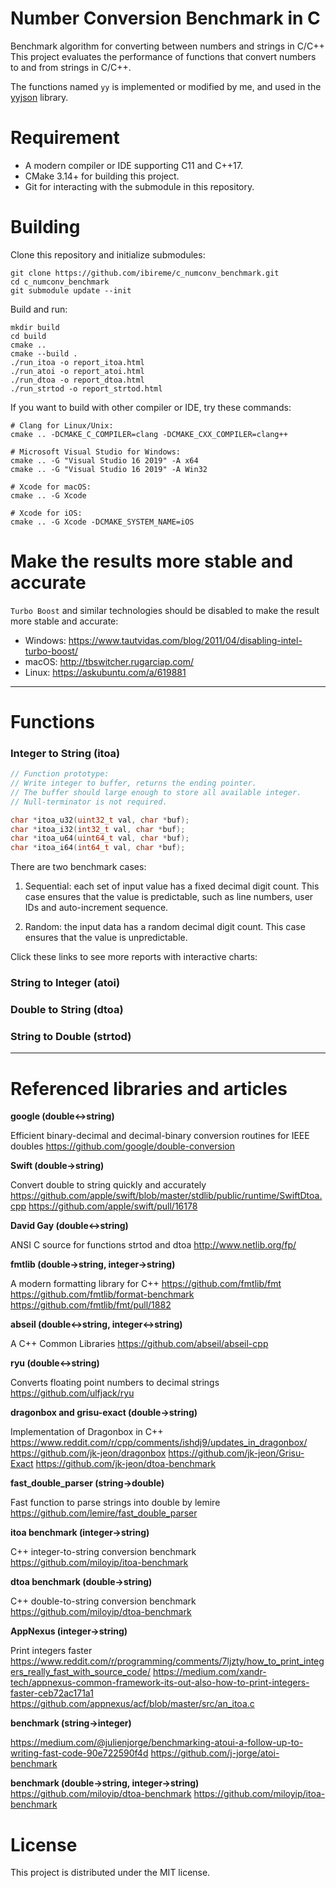# Number Conversion Benchmark in C
Benchmark algorithm for converting between numbers and strings in C/C++
This project evaluates the performance of functions that convert numbers to and from strings in C/C++.

The functions named `yy` is implemented or modified by me, and used in the [yyjson](https://github.com/ibireme/yyjson) library.


# Requirement

- A modern compiler or IDE supporting C11 and C++17.
- CMake 3.14+ for building this project.
- Git for interacting with the submodule in this repository.

# Building

Clone this repository and initialize submodules:
```shell
git clone https://github.com/ibireme/c_numconv_benchmark.git
cd c_numconv_benchmark
git submodule update --init
```

Build and run:
```shell
mkdir build
cd build
cmake ..
cmake --build .
./run_itoa -o report_itoa.html
./run_atoi -o report_atoi.html
./run_dtoa -o report_dtoa.html
./run_strtod -o report_strtod.html
```

If you want to build with other compiler or IDE, try these commands:
```shell
# Clang for Linux/Unix:
cmake .. -DCMAKE_C_COMPILER=clang -DCMAKE_CXX_COMPILER=clang++

# Microsoft Visual Studio for Windows:
cmake .. -G "Visual Studio 16 2019" -A x64
cmake .. -G "Visual Studio 16 2019" -A Win32

# Xcode for macOS:
cmake .. -G Xcode

# Xcode for iOS:
cmake .. -G Xcode -DCMAKE_SYSTEM_NAME=iOS
```

# Make the results more stable and accurate
`Turbo Boost` and similar technologies should be disabled to make the result more stable and accurate:

- Windows: https://www.tautvidas.com/blog/2011/04/disabling-intel-turbo-boost/
- macOS: http://tbswitcher.rugarciap.com/
- Linux: https://askubuntu.com/a/619881


---
# Functions
### Integer to String (itoa)

```c
// Function prototype:
// Write integer to buffer, returns the ending pointer.
// The buffer should large enough to store all available integer.
// Null-terminator is not required.

char *itoa_u32(uint32_t val, char *buf);
char *itoa_i32(int32_t val, char *buf);
char *itoa_u64(uint64_t val, char *buf);
char *itoa_i64(int64_t val, char *buf);
```

There are two benchmark cases:

1. Sequential: each set of input value has a fixed decimal digit count.
This case ensures that the value is predictable, 
such as line numbers, user IDs and auto-increment sequence. 

2. Random: the input data has a random decimal digit count.
This case ensures that the value is unpredictable.

Click these links to see more reports with interactive charts:


### String to Integer (atoi)


### Double to String (dtoa)

### String to Double (strtod)



---
# Referenced libraries and articles

**google (double<->string)**

Efficient binary-decimal and decimal-binary conversion routines for IEEE doubles
<https://github.com/google/double-conversion>

**Swift (double->string)**

Convert double to string quickly and accurately
<https://github.com/apple/swift/blob/master/stdlib/public/runtime/SwiftDtoa.cpp>
<https://github.com/apple/swift/pull/16178>

**David Gay (double<->string)**

ANSI C source for functions strtod and dtoa
<http://www.netlib.org/fp/>

**fmtlib (double->string, integer->string)**

A modern formatting library for C++
<https://github.com/fmtlib/fmt>
<https://github.com/fmtlib/format-benchmark>
<https://github.com/fmtlib/fmt/pull/1882>

**abseil (double<->string, integer<->string)**

A C++ Common Libraries
<https://github.com/abseil/abseil-cpp>

**ryu (double<->string)**

Converts floating point numbers to decimal strings
<https://github.com/ulfjack/ryu>

**dragonbox and grisu-exact (double->string)**

Implementation of Dragonbox in C++
<https://www.reddit.com/r/cpp/comments/ishdj9/updates_in_dragonbox/>
<https://github.com/jk-jeon/dragonbox>
<https://github.com/jk-jeon/Grisu-Exact>
<https://github.com/jk-jeon/dtoa-benchmark>

**fast_double_parser (string->double)**

Fast function to parse strings into double by lemire
<https://github.com/lemire/fast_double_parser>

**itoa benchmark (integer->string)**

C++ integer-to-string conversion benchmark
<https://github.com/miloyip/itoa-benchmark>

**dtoa benchmark (double->string)**

C++ double-to-string conversion benchmark
<https://github.com/miloyip/dtoa-benchmark>

**AppNexus (integer->string)**

Print integers faster
<https://www.reddit.com/r/programming/comments/7ljzty/how_to_print_integers_really_fast_with_source_code/>
<https://medium.com/xandr-tech/appnexus-common-framework-its-out-also-how-to-print-integers-faster-ceb72ac171a1>
<https://github.com/appnexus/acf/blob/master/src/an_itoa.c>

**benchmark (string->integer)**

<https://medium.com/@julienjorge/benchmarking-atoui-a-follow-up-to-writing-fast-code-90e722590f4d>
<https://github.com/j-jorge/atoi-benchmark>

**benchmark (double->string, integer->string)**
<https://github.com/miloyip/dtoa-benchmark>
<https://github.com/miloyip/itoa-benchmark>






# License
This project is distributed under the MIT license.

